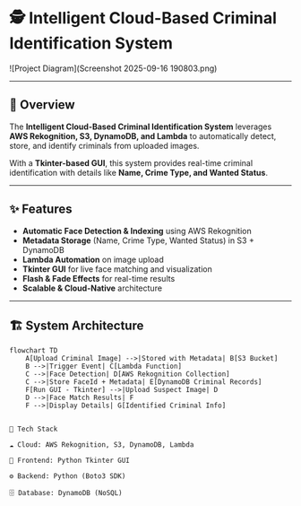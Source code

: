 # 🕵️ Intelligent Cloud-Based Criminal Identification System  

![Project Diagram](Screenshot 2025-09-16 190803.png) <!-- Replace with your diagram file -->

---

## 📌 Overview  
The **Intelligent Cloud-Based Criminal Identification System** leverages **AWS Rekognition, S3, DynamoDB, and Lambda** to automatically detect, store, and identify criminals from uploaded images.  

With a **Tkinter-based GUI**, this system provides real-time criminal identification with details like **Name, Crime Type, and Wanted Status**.  

---

## ✨ Features  

- **Automatic Face Detection & Indexing** using AWS Rekognition  
- **Metadata Storage** (Name, Crime Type, Wanted Status) in S3 + DynamoDB  
- **Lambda Automation** on image upload  
- **Tkinter GUI** for live face matching and visualization  
- **Flash & Fade Effects** for real-time results  
- **Scalable & Cloud-Native** architecture  

---

## 🏗️ System Architecture  

```mermaid
flowchart TD
    A[Upload Criminal Image] -->|Stored with Metadata| B[S3 Bucket]
    B -->|Trigger Event| C[Lambda Function]
    C -->|Face Detection| D[AWS Rekognition Collection]
    C -->|Store FaceId + Metadata| E[DynamoDB Criminal Records]
    F[Run GUI - Tkinter] -->|Upload Suspect Image| D
    D -->|Face Match Results| F
    F -->|Display Details| G[Identified Criminal Info]


🚀 Tech Stack

☁️ Cloud: AWS Rekognition, S3, DynamoDB, Lambda

🎨 Frontend: Python Tkinter GUI

⚙️ Backend: Python (Boto3 SDK)

🗄️ Database: DynamoDB (NoSQL)
